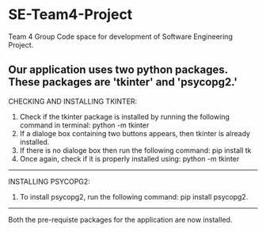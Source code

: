 # SE-Team4-Project
Team 4 Group Code space for development of Software Engineering Project.

Our application uses two python packages. These packages are 'tkinter' and 'psycopg2.'
------------------------------------------------------------------------
CHECKING AND INSTALLING TKINTER:
1) Check if the tkinter package is installed by running the following command in terminal: python -m tkinter
2) If a dialoge box containing two buttons appears, then tkinter is already installed.
3) If there is no dialoge box then run the following command: pip install tk
4) Once again, check if it is properly installed using: python -m tkinter
------------------------------------------------------------------------
INSTALLING PSYCOPG2:

1) To install psycopg2, run the following command: pip install psycopg2.
------------------------------------------------------------------------


Both the pre-requiste packages for the application are now installed.
